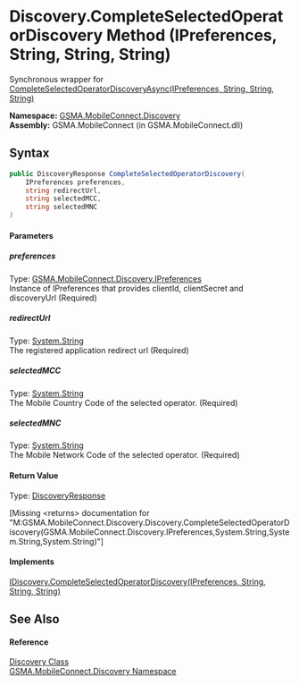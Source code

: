 Discovery.CompleteSelectedOperatorDiscovery Method (IPreferences, String, String, String)
=========================================================================================
Synchronous wrapper for [CompleteSelectedOperatorDiscoveryAsync(IPreferences, String, String, String)][1]

**Namespace:** [GSMA.MobileConnect.Discovery][2]  
**Assembly:** GSMA.MobileConnect (in GSMA.MobileConnect.dll)

Syntax
------

```csharp
public DiscoveryResponse CompleteSelectedOperatorDiscovery(
	IPreferences preferences,
	string redirectUrl,
	string selectedMCC,
	string selectedMNC
)
```

#### Parameters

##### *preferences*
Type: [GSMA.MobileConnect.Discovery.IPreferences][3]  
Instance of IPreferences that provides clientId, clientSecret and discoveryUrl (Required)

##### *redirectUrl*
Type: [System.String][4]  
The registered application redirect url (Required)

##### *selectedMCC*
Type: [System.String][4]  
The Mobile Country Code of the selected operator. (Required)

##### *selectedMNC*
Type: [System.String][4]  
The Mobile Network Code of the selected operator. (Required)

#### Return Value
Type: [DiscoveryResponse][5]  

[Missing &lt;returns> documentation for "M:GSMA.MobileConnect.Discovery.Discovery.CompleteSelectedOperatorDiscovery(GSMA.MobileConnect.Discovery.IPreferences,System.String,System.String,System.String)"]

#### Implements
[IDiscovery.CompleteSelectedOperatorDiscovery(IPreferences, String, String, String)][6]  


See Also
--------

#### Reference
[Discovery Class][7]  
[GSMA.MobileConnect.Discovery Namespace][2]  

[1]: ../IDiscovery/CompleteSelectedOperatorDiscoveryAsync.md
[2]: ../README.md
[3]: ../IPreferences/README.md
[4]: http://msdn.microsoft.com/en-us/library/s1wwdcbf
[5]: ../DiscoveryResponse/README.md
[6]: ../IDiscovery/CompleteSelectedOperatorDiscovery.md
[7]: README.md
[8]: ../../_icons/Help.png